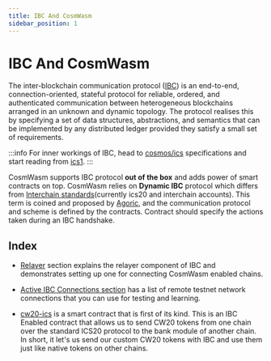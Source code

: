 ```yaml
---
title: IBC And CosmWasm
sidebar_position: 1
---
```


# IBC And CosmWasm

The inter-blockchain communication protocol ([IBC](https://ibcprotocol.org/)) is an end-to-end, connection-oriented,
stateful protocol for reliable, ordered, and authenticated communication between heterogeneous blockchains arranged
in an unknown and dynamic topology. The protocol realises this by specifying a set of data structures, abstractions,
and semantics that can be implemented by any distributed ledger provided they satisfy a small set of requirements.

:::info
For inner workings of IBC, head to [cosmos/ics](https://github.com/cosmos/ics) specifications and
start reading from [ics1](https://github.com/cosmos/ics/tree/master/spec/ics-001-ics-standard).
:::

CosmWasm supports IBC protocol **out of the box** and adds power of smart contracts on top.
CosmWasm relies on **Dynamic IBC** protocol which differs from
[Interchain standards](https://github.com/cosmos/ics#ibcapp)(currently ics20 and interchain accounts).
This term is coined and proposed by [Agoric](https://medium.com/agoric/the-road-to-dynamic-ibc-4a43bc964bca), and the
communication protocol and scheme is defined by the contracts. Contract should specify the actions taken during an
IBC handshake.

## Index

* [Relayer](relayer.md) section explains the relayer component of IBC and demonstrates setting up one for
  connecting CosmWasm enabled chains.

* [Active IBC Connections section](active-connections.md) has a list of remote testnet network connections that you
  can use for testing and learning.

* [cw20-ics](cw20-ics20.md) is a smart contract that is first of its kind. This is an IBC Enabled contract that
  allows us
  to send CW20 tokens from one chain over the standard ICS20 protocol to the bank module of another chain. In short,
  it let's us send our custom CW20 tokens with IBC and use them just like native tokens on other chains.
